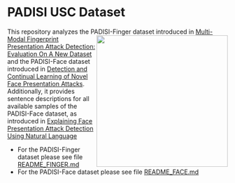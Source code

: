 # PADISI USC Dataset
This repository analyzes the PADISI-Finger dataset introduced in <img align="right" src="https://www.isi.edu/images/isi-logo.jpg" width="300"> [Multi-Modal Fingerprint Presentation Attack Detection: Evaluation On A New Dataset](https://arxiv.org/abs/2006.07498) and 
the PADISI-Face dataset introduced in [Detection and Continual Learning of Novel Face Presentation Attacks](https://openaccess.thecvf.com/content/ICCV2021/html/Rostami_Detection_and_Continual_Learning_of_Novel_Face_Presentation_Attacks_ICCV_2021_paper.html). 
Additionally, it provides sentence descriptions for all available samples of the PADISI-Face dataset, as introduced in [Explaining  Face  Presentation  Attack  Detection  Using  Natural  Language](https://arxiv.org/abs/2111.04862)

* For the PADISI-Finger dataset please see file [README_FINGER.md](./README_FINGER.md)
* For the PADISI-Face dataset please see file [README_FACE.md](./README_FACE.md)
